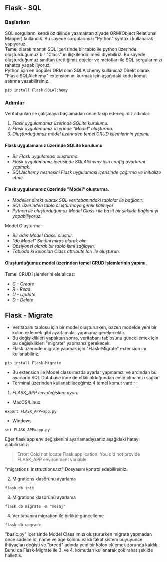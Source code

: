 ## Flask - SQL


### Başlarken

SQL sorgularını kendi öz dilinde yazmaktan ziyade ORM(Object Relational Mapper) kullandık. Bu sayede sorgularımızı "Python" syntax i kullanarak yapıyoruz. <br>
Temel olarak mantık SQL içerisinde bir tablo ile python üzerinde oluşturduğumuz bir "Class" ın ilişkilendirilmesi diyebiliriz. Bu sayede oluşturduğumuz sınıftan ürettiğimiz objeler ve metotları ile SQL sorgularımızı rahatça yapabiliyoruz.
<br>
Python için en popüler ORM olan SQLAlchemy kullanıcaz.Direkt olarak "Flask-SQLAlchemy" extension ını kurmak için aşağıdaki kodu komut satırına yazabilirsiniz.

```
pip install Flask-SQLAlchemy
```

### Adımlar

Veritabanları ile çalışmaya başlamadan önce takip edeceğimiz adımlar:

1. *Flask uygulamamız üzerinde SQLite kurulumu.*
2. *Flask uygulamamız üzerinde "Model" oluşturma.*
3. *Oluşturduğumuz model üzerinden temel CRUD işlemlerinin yapımı.*



#### Flask uygulamamız üzerinde SQLite kurulumu

- *Bir Flask uygulaması oluşturma.*
- *Flask uygulamamız içerisinde SQLAlchemy için config ayarlarını yapmak.*
- *SQLAlchemy nesnesini Flask uygulaması içerisinde çağırma ve initialize etme.*

#### Flask uygulamamız üzerinde "Model" oluşturma.

- *Modeller direkt olarak SQL veritabanındaki tablolar ile bağlanır.*
- *SQL üzerinden tablo oluşturmaya gerek kalmıyor*
- *Python ile oluşturduğumuz Model Class ı ile basit bir şekilde bağlantıyı yapabiliyoruz.*

Model Oluşturma:
- *Bir adet Model Classı oluştur.*
- *"db.Model" Sınıfını miras olarak alın.*
- *Opsiyonel olarak bir tablo ismi sağlayın.*
- *Tabloda ki kolonları Class attribute ları ile oluşturun.*

#### Oluşturduğumuz model üzerinden temel CRUD işlemlerinin yapımı.

Temel CRUD işlemlerini ele alıcaz:

- *C - Create*
- *R - Read*
- *U - Update*
- *D - Delete*


## Flask - Migrate

- Veritabanı tablosu için bir model oluştururken, bazen modelde yeni bir kolon eklemek gibi ayarlamalar yapmanız gerekecektir.
- Bu değişiklikleri yaptıktan sonra, veritabanı tablosunu güncellemek için bu değişiklikleri "migrate" yapmanız gerekecek.
- Flask üzerinde migrate yapmak için "Flask-Migrate" extension ını kullanabiliriz.
```
pip install Flask-Migrate
```
- Bu extension ile Model class ımızda ayarlar yapmamızı ve ardından bu ayarların SQL Database inde de etkili olduğundan emin olmamızı sağlar.
- Terminal üzerinden kullanabileceğimiz 4 temel komut vardır :

1. *FLASK_APP env değişken ayarı:*
- MacOS/Linux
```
export FLASK_APP=app.py
``` 
- Windows
```
set FLASK_APP=app.py
```
Eğer flask app  env değişkenini ayarlamadıysanız aşağıdaki hatayı alabilirsiniz:
> Error: Cold not locate Flask application. You did not provide FLASK_APP environment variable.

"migrations_instructions.txt" Dosyasını kontrol edebilirsiniz.

2. Migrations klasörünü ayarlama

```
flask db init
```
3. Migrations klasörünü ayarlama

```
flask db migrate -m "mesaj"
```

4. Veritabanını migration ile birlikte güncelleme

```
flask db upgrade
```

"basic.py" içerisinde Model Class ımızı oluştururken migrate yapmadan önce sadece id, name ve age kolonu vardı fakat sistem büyüyünce ihtiyaçları değişti ve "breed" adında yeni bir kolon eklemek zorunda kaldık. Bunu da Flask-Migrate ile 3. ve 4. komutları kullanarak çok rahat şekilde hallettik.


